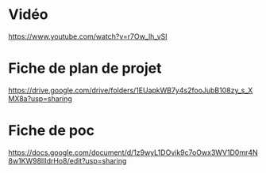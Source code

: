 # Vidéo
https://www.youtube.com/watch?v=r7Ow_lh_vSI

# Fiche de plan de projet
https://drive.google.com/drive/folders/1EUapkWB7y4s2fooJubB108zy_s_XMX8a?usp=sharing

# Fiche de poc
https://docs.google.com/document/d/1z9wyL1DOvik9c7oOwx3WV1D0mr4N8w1KW98llIdrHo8/edit?usp=sharing
